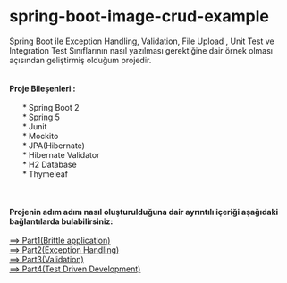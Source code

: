 # spring-boot-image-crud-example

Spring Boot ile Exception Handling, Validation, File Upload , Unit Test ve Integration Test Sınıflarının nasıl yazılması gerektiğine dair örnek olması açısından geliştirmiş olduğum projedir.
<br /><br /><br />
<b>Proje Bileşenleri :</b><br /><br />
		&nbsp;&nbsp;&nbsp;&nbsp;&nbsp;&nbsp;* Spring Boot 2<br />
		&nbsp;&nbsp;&nbsp;&nbsp;&nbsp;&nbsp;* Spring 5<br />
		&nbsp;&nbsp;&nbsp;&nbsp;&nbsp;&nbsp;* Junit<br />
		&nbsp;&nbsp;&nbsp;&nbsp;&nbsp;&nbsp;* Mockito<br />
		&nbsp;&nbsp;&nbsp;&nbsp;&nbsp;&nbsp;* JPA(Hibernate)<br />
		&nbsp;&nbsp;&nbsp;&nbsp;&nbsp;&nbsp;* Hibernate Validator<br />
		&nbsp;&nbsp;&nbsp;&nbsp;&nbsp;&nbsp;* H2 Database<br />
		&nbsp;&nbsp;&nbsp;&nbsp;&nbsp;&nbsp;* Thymeleaf
    <br /><br /><br /><br />
     <b>Projenin adım adım nasıl oluşturulduğuna dair ayrıntılı içeriği aşağıdaki bağlantılarda bulabilirsiniz:</b><br /><br />
    [==> Part1(Brittle application)](http://www.sametbaskici.com/2018/01/08/spring-boot-crud-ve-image-upload-2/)<br />
    [==> Part2(Exception Handling)](http://www.sametbaskici.com/2018/01/08/spring-boot-crud-ve-image-upload-part2-exception-handling/)<br />
    [==> Part3(Validation)](http://www.sametbaskici.com/2018/01/08/spring-boot-crud-ve-image-upload-part3-validation/)<br />
    [==> Part4(Test Driven Development)](http://www.sametbaskici.com/2018/02/19/spring-framework-unit-test-ve-integration-test/)
    
    
